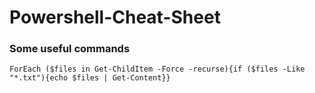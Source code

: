 # Powershell-Cheat-Sheet
### Some useful commands
    ForEach ($files in Get-ChildItem -Force -recurse){if ($files -Like "*.txt"){echo $files | Get-Content}}
